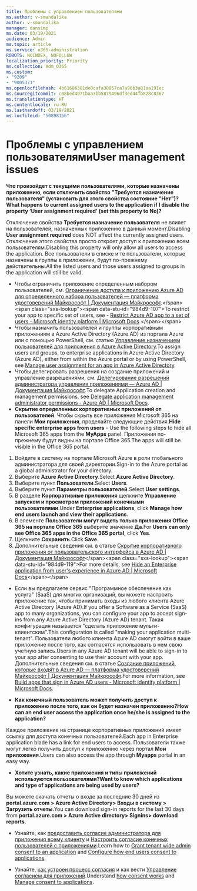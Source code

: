```yaml
---
title: Проблемы с управлением пользователями
ms.author: v-smandalika
author: v-smandalika
manager: dansimp
ms.date: 03/19/2021
audience: Admin
ms.topic: article
ms.service: o365-administration
ROBOTS: NOINDEX, NOFOLLOW
localization_priority: Priority
ms.collection: Adm_O365
ms.custom:
- "9209"
- "9005371"
ms.openlocfilehash: 4b61686381de0cafa38857ca7a96b3a81aa191ec
ms.sourcegitcommit: c08bed4071baa3bb5879496df3ed44fb828c8367
ms.translationtype: HT
ms.contentlocale: ru-RU
ms.lasthandoff: 03/19/2021
ms.locfileid: "50898166"
---
```

# <a name="user-management-issues"></a><span data-ttu-id="984d9-102">Проблемы с управлением пользователями</span><span class="sxs-lookup"><span data-stu-id="984d9-102">User management issues</span></span>

<span data-ttu-id="984d9-103">**Что произойдет с текущими пользователями, которые назначены приложению, если отключить свойство "Требуется назначение пользователя" (установить для этого свойства состояние "Нет")?**</span><span class="sxs-lookup"><span data-stu-id="984d9-103">**What happens to current assigned users to the application if I disable the property ‘User assignment required’ (set this property to No)?**</span></span>

<span data-ttu-id="984d9-104">Отключение свойства **Требуется назначение пользователя** не влияет на пользователей, назначенных приложению в данный момент.</span><span class="sxs-lookup"><span data-stu-id="984d9-104">Disabling **User assignment required** does NOT affect the currently assigned users.</span></span> <span data-ttu-id="984d9-105">Отключение этого свойства просто откроет доступ к приложению всем пользователям.</span><span class="sxs-lookup"><span data-stu-id="984d9-105">Disabling this property will only allow all users to access the application.</span></span> <span data-ttu-id="984d9-106">Все пользователи в списке и те пользователи, которые назначены в группы в приложении, будут по-прежнему действительны.</span><span class="sxs-lookup"><span data-stu-id="984d9-106">All the listed users and those users assigned to groups in the application will still be valid.</span></span>

- <span data-ttu-id="984d9-107">Чтобы ограничить приложение определенным набором пользователей, см. [Ограничение доступа к приложению Azure AD для определенного набора пользователей — платформа удостоверений Майкрософт | Документация Майкрософт](https://docs.microsoft.com/azure/active-directory/develop/howto-restrict-your-app-to-a-set-of-users#:~:text=Select%20the%20application%20you%20want%2cand%20set%20it%20to%20Yes.).</span><span class="sxs-lookup"><span data-stu-id="984d9-107">To restrict your app to specific set of users, see - [Restrict Azure AD app to a set of users - Microsoft identity platform | Microsoft Docs](https://docs.microsoft.com/azure/active-directory/develop/howto-restrict-your-app-to-a-set-of-users#:~:text=Select%20the%20application%20you%20want%2cand%20set%20it%20to%20Yes.).</span></span>
- <span data-ttu-id="984d9-108">Чтобы назначить пользователей и группы корпоративным приложениям в Azure Active Directory (Azure AD) из портала Azure или с помощью PowerShell, см. статью [Управление назначением пользователей для приложения в Azure Active Directory](https://docs.microsoft.com/azure/active-directory/manage-apps/assign-user-or-group-access-portal).</span><span class="sxs-lookup"><span data-stu-id="984d9-108">To assign users and groups, to enterprise applications in Azure Active Directory (Azure AD), either from within the Azure portal or by using PowerShell, see [Manage user assignment for an app in Azure Active Directory](https://docs.microsoft.com/azure/active-directory/manage-apps/assign-user-or-group-access-portal).</span></span>
- <span data-ttu-id="984d9-109">Чтобы делегировать разрешения на создание приложений и управление разрешениями, см. [Делегирование разрешений администратора управления приложениями — Azure AD | Документация Майкрософт](https://docs.microsoft.com/azure/active-directory/roles/delegate-app-roles).</span><span class="sxs-lookup"><span data-stu-id="984d9-109">To delegate Application creation and management permissions, see [Delegate application management administrator permissions - Azure AD | Microsoft Docs](https://docs.microsoft.com/azure/active-directory/roles/delegate-app-roles).</span></span>
- <span data-ttu-id="984d9-110">**Скрытие определенных корпоративных приложений от пользователей**. Чтобы скрыть все приложения Microsoft 365 на панели **Мои приложения**, проделайте следующие действия.</span><span class="sxs-lookup"><span data-stu-id="984d9-110">**Hide specific enterprise apps from users** - Use the following steps to hide all Microsoft 365 apps from the **MyApps** panel.</span></span> <span data-ttu-id="984d9-111">Приложения по-прежнему будут видны на портале Office 365.</span><span class="sxs-lookup"><span data-stu-id="984d9-111">The apps will still be visible in the Office 365 portal.</span></span>

 1. <span data-ttu-id="984d9-112">Войдите в систему на портале Microsoft Azure в роли глобального администратора для своей директории.</span><span class="sxs-lookup"><span data-stu-id="984d9-112">Sign-in to the Azure portal as a global administrator for your directory.</span></span> 
 2. <span data-ttu-id="984d9-113">Выберите **Azure Active Directory**.</span><span class="sxs-lookup"><span data-stu-id="984d9-113">Select **Azure Active Directory**.</span></span> 
 3. <span data-ttu-id="984d9-114">Выберите пункт **Пользователи**.</span><span class="sxs-lookup"><span data-stu-id="984d9-114">Select **Users**.</span></span> 
 4. <span data-ttu-id="984d9-115">Выберите пункт **Параметры пользователей**.</span><span class="sxs-lookup"><span data-stu-id="984d9-115">Select **User settings**.</span></span> 
 5. <span data-ttu-id="984d9-116">В разделе **Корпоративные приложения** щелкните **Управление запуском и просмотром приложений конечными пользователями**.</span><span class="sxs-lookup"><span data-stu-id="984d9-116">Under **Enterprise applications**, click **Manage how end users launch and view their applications**.</span></span> 
 6. <span data-ttu-id="984d9-117">В элементе **Пользователи могут видеть только приложения Office 365 на портале Office 365** выберите значение **Да**.</span><span class="sxs-lookup"><span data-stu-id="984d9-117">For **Users can only see Office 365 apps in the Office 365 portal**, click **Yes**.</span></span> 
 7. <span data-ttu-id="984d9-118">Щелкните **Сохранить**.</span><span class="sxs-lookup"><span data-stu-id="984d9-118">Click **Save**.</span></span> 
 8. <span data-ttu-id="984d9-119">Дополнительные сведения см. в статье [Скрытие корпоративного приложения от пользовательского интерфейса в Azure AD | Документация Майкрософт](https://docs.microsoft.com/azure/active-directory/manage-apps/hide-application-from-user-portal#:~:text=%20Hide%20an%20application%20from%20the%20end%20user,6%20Click%20Properties.%207%20Click%20Save.%20See%20More.)</span><span class="sxs-lookup"><span data-stu-id="984d9-119">For more details, see [Hide an Enterprise application from user's experience in Azure AD | Microsoft Docs](https://docs.microsoft.com/azure/active-directory/manage-apps/hide-application-from-user-portal#:~:text=%20Hide%20an%20application%20from%20the%20end%20user,6%20Click%20Properties.%207%20Click%20Save.%20See%20More.)</span></span>

- <span data-ttu-id="984d9-120">Если вы предлагаете сервис "Программное обеспечение как услуга" (SaaS) для многих организаций, вы можете настроить приложение так, чтобы принимать входы из любого клиента Azure Active Directory (Azure AD).</span><span class="sxs-lookup"><span data-stu-id="984d9-120">If you offer a Software as a Service (SaaS) app to many organizations, you can configure your app to accept sign-ins from any Azure Active Directory (Azure AD) tenant.</span></span> <span data-ttu-id="984d9-121">Такая конфигурация называется "сделать приложение мульти-клиентским".</span><span class="sxs-lookup"><span data-stu-id="984d9-121">This configuration is called "making your application multi-tenant".</span></span> <span data-ttu-id="984d9-122">Пользователи любого клиента Azure AD смогут войти в ваше приложение после того, как согласятся использовать в нем свою учетную запись.</span><span class="sxs-lookup"><span data-stu-id="984d9-122">Users in any Azure AD tenant will be able to sign-in to your app after consenting to use their account with your app.</span></span> <span data-ttu-id="984d9-123">Дополнительные сведения см. в статье [Создание приложений, которые входят в Azure AD — платформа удостоверений Майкрософт | Документация Майкрософт](https://docs.microsoft.com/azure/active-directory/develop/howto-convert-app-to-be-multi-tenant).</span><span class="sxs-lookup"><span data-stu-id="984d9-123">For more information, see [Build apps that sign in Azure AD users - Microsoft identity platform | Microsoft Docs](https://docs.microsoft.com/azure/active-directory/develop/howto-convert-app-to-be-multi-tenant).</span></span>

- <span data-ttu-id="984d9-124">**Как конечный пользователь может получить доступ к приложению после того, как он будет назначен приложению?**</span><span class="sxs-lookup"><span data-stu-id="984d9-124">**How can an end user access the application once he/she is assigned to the application?**</span></span>

<span data-ttu-id="984d9-125">Каждое приложение на странице корпоративных приложений имеет ссылку для доступа конечных пользователей.</span><span class="sxs-lookup"><span data-stu-id="984d9-125">Each app in Enterprise application blade has a link for end users to access.</span></span> <span data-ttu-id="984d9-126">Пользователи также могут легко получить доступ к приложению через портал **Мои приложения**.</span><span class="sxs-lookup"><span data-stu-id="984d9-126">Users can also access the app through **Myapps** portal in an easy way.</span></span>

- <span data-ttu-id="984d9-127">**Хотите узнать, какие приложения и типы приложений используются пользователями?**</span><span class="sxs-lookup"><span data-stu-id="984d9-127">**Want to know which applications and type of applications are being used by users?**</span></span>

<span data-ttu-id="984d9-128">Вы можете скачать отчеты о входе за последние 30 дней из **portal.azure.com > Azure Active Directory> Входы в систему > Загрузить отчеты**.</span><span class="sxs-lookup"><span data-stu-id="984d9-128">You can download sign-in reports for the last 30 days from **portal.azure.com > Azure Active directory> Signins> download reports**.</span></span>

- <span data-ttu-id="984d9-129">Узнайте, как [предоставить согласие администратора для приложения всему клиенту](https://docs.microsoft.com/azure/active-directory/manage-apps/grant-admin-consent) и [Настроить согласие конечных пользователей с приложениями](https://docs.microsoft.com/azure/active-directory/manage-apps/configure-user-consent).</span><span class="sxs-lookup"><span data-stu-id="984d9-129">Learn how to [Grant tenant wide admin consent to an application](https://docs.microsoft.com/azure/active-directory/manage-apps/grant-admin-consent) and [Configure how end users consent to applications](https://docs.microsoft.com/azure/active-directory/manage-apps/configure-user-consent).</span></span>

- <span data-ttu-id="984d9-130">Узнайте, [как устроен процесс согласия](https://docs.microsoft.com/azure/active-directory/develop/v2-permissions-and-consent) и как вести [Управление согласием для приложений](https://docs.microsoft.com/azure/active-directory/manage-apps/manage-consent-requests).</span><span class="sxs-lookup"><span data-stu-id="984d9-130">Understand [how consent works](https://docs.microsoft.com/azure/active-directory/develop/v2-permissions-and-consent) and [Manage consent to applications](https://docs.microsoft.com/azure/active-directory/manage-apps/manage-consent-requests).</span></span>


